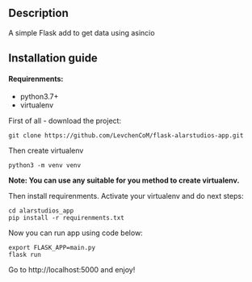 ## Description

A simple Flask add to get data using asincio

## Installation guide

#### Requirenments:

* python3.7+
* virtualenv

First of all - download the project:

```
git clone https://github.com/LevchenCoM/flask-alarstudios-app.git
```

Then create virtualenv

```
python3 -m venv venv
```
**Note: You can use any suitable for you method to create virtualenv.**

Then install requirenments.
Activate your virtualenv and do next steps:

```
cd alarstudios_app
pip install -r requirenments.txt
```

Now you can run app using code below:

```
export FLASK_APP=main.py   
flask run
```

Go to http://localhost:5000 and enjoy!

